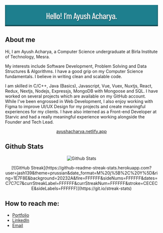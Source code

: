 <div align="center">
    <img src="https://github.com/jash139/jash139/blob/main/images/github-banner.png" alt="Hello! I'm Ayush Acharya." />
</div>

<h2>About me</h2>

<p>Hi, I am Ayush Acharya, a Computer Science undergraduate at Birla Institute of Technology, Mesra.</p>

<p>My interests include Software Development, Problem Solving and Data Structures & Algorithms. I have a good grip on my Computer Science fundamentals. I believe in writing clean and scalable code.</p>

<p>I am skilled in C/C++, Java (Basics), Javascript, Vue, Vuex, Nuxtjs, React, Redux, Nextjs, Nodejs, Expressjs, MongoDB with Mongoose and SQL. I have worked on several projects which are available on my GitHub account. While I've been engrossed in Web Development, I also enjoy working with Figma to improve UI/UX Design for my projects and create meaningful experiences for my clients. I have also interned as a Front-end Developer at Starvic and had a really meaningful experience working alongside the Founder and Tech Lead.</p>

<p align="center">
    <a href="https://ayushacharya.netlify.app" target="_blank">
        ayushacharya.netlify.app
    </a>
</p>

<h2>Github Stats</h2>

<p align="center">
    <img src="https://github-readme-stats.vercel.app/api?username=jash139&count_private=true&show_icons=true&theme=react" alt="Github Stats" />
</p>

<div align="center">
    [![GitHub Streak](https://github-readme-streak-stats.herokuapp.com?user=jash139&theme=prussian&date_format=M%20j%5B%2C%20Y%5D&ring=1E7F8E&background=20232A&fire=FFFFFF&sideNums=FFFFFF&dates=C7C7C7&currStreakLabel=FFFFFF&currStreakNum=FFFFFF&stroke=CECECE&sideLabels=FFFFFF)](https://git.io/streak-stats)
</div>

<h2>How to reach me:</h2>

* [Portfolio](https://ayushacharya.netlify.app)
* [LinkedIn](https://www.linkedin.com/in/ayush-acharya-5a2178203)
* [Email](mailto:ayushacharya1309@gmail.com)